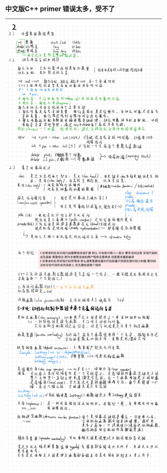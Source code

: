 ## 中文版C++ primer 错误太多，受不了  
-----------------------
![1](https://github.com/MistyMoonR/CLionProjects/blob/master/GoodNotes/1.jpg)
![2](https://github.com/MistyMoonR/CLionProjects/blob/master/GoodNotes/2.jpg)
